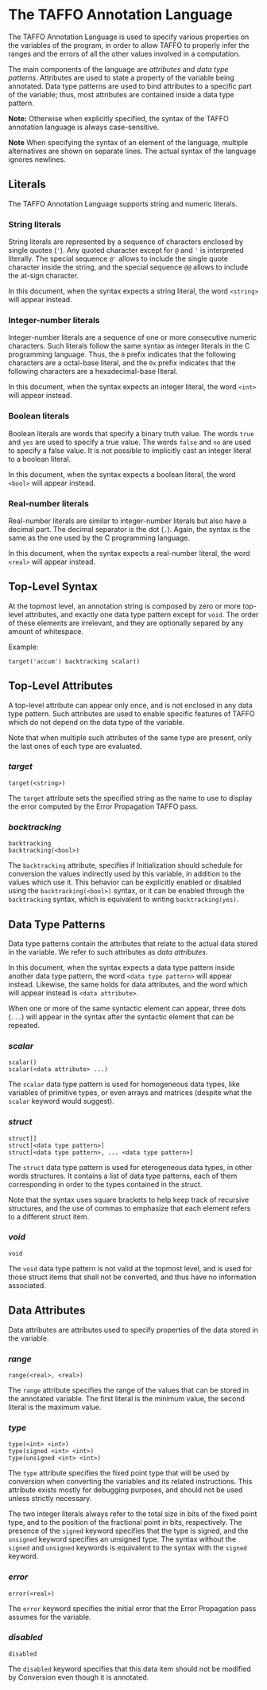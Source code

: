 # The TAFFO Annotation Language

The TAFFO Annotation Language is used to specify various properties on the
variables of the program, in order to allow TAFFO to properly infer the ranges
and the errors of all the other values involved in a computation.

The main components of the language are *attributes* and *data type
patterns*. Attributes are used to state a property of the variable being
annotated. Data type patterns are used to bind attributes to a specific part
of the variable; thus, most attributes are contained inside a data type
pattern.

**Note:**
Otherwise when explicitly specified, the syntax of the TAFFO annotation language is always case-sensitive.

**Note**
When specifying the syntax of an element of the language, multiple alternatives are
shown on separate lines. The actual syntax of the language ignores newlines.

## Literals

The TAFFO Annotation Language supports string and numeric literals.

### String literals

String literals are represented by a sequence of characters enclosed by
single quotes (`'`). Any quoted character except for `@` and `'` is interpreted
literally. The special sequence `@'` allows to include the single quote
character inside the string, and the special sequence `@@` allows to include
the at-sign character.

In this document, when the syntax expects a string literal, the word `<string>`
will appear instead.

### Integer-number literals

Integer-number literals are a sequence of one or more consecutive numeric
characters.
Such literals follow the same syntax as integer literals in the C programming
language. Thus, the `0` prefix indicates that the following characters
are a octal-base literal, and the `0x` prefix indicates that the following
characters are a hexadecimal-base literal.

In this document, when the syntax expects an integer literal, the word `<int>`
will appear instead.

### Boolean literals

Boolean literals are words that specify a binary truth value. The words `true`
and `yes` are used to specify a true value. The words `false` and `no` are used
to specify a false value. It is not possible to implicitly cast an integer
literal to a boolean literal.

In this document, when the syntax expects a boolean literal, the word `<bool>`
will appear instead.

### Real-number literals

Real-number literals are similar to integer-number literals but also have
a decimal part. The decimal separator is the dot (`.`). Again, the syntax is
the same as the one used by the C programming language.

In this document, when the syntax expects a real-number literal, the word
`<real>` will appear instead.

## Top-Level Syntax

At the topmost level, an annotation string is composed by zero or more top-level
attributes, and exactly one data type pattern except for `void`. The order of these
elements are irrelevant, and they are optionally separed by any amount of whitespace.

Example:

```
target('accum') backtracking scalar()
```

## Top-Level Attributes

A top-level attribute can appear only once, and is not enclosed in any
data type pattern. Such attributes are used to enable specific features of
TAFFO which do not depend on the data type of the variable.

Note that when multiple such attributes of the same type are present, only the last
ones of each type are evaluated.

### *target*

```
target(<string>)
```

The `target` attribute sets the specified string as the name to use to
display the error computed by the Error Propagation TAFFO pass.

### *backtracking*

```
backtracking
backtracking(<bool>)
```

The `backtracking` attribute, specifies if Initialization should schedule for conversion the values indirectly used by this variable, in addition to the values which use it. This behavior can be explicitly enabled or disabled using the `backtracking(<bool>)` syntax, or it can be enabled through the `backtracking` syntax, which is equivalent to writing `backtracking(yes)`.

## Data Type Patterns

Data type patterns contain the attributes that relate to the actual data stored
in the variable. We refer to such attributes as *data attributes*.

In this document, when the syntax expects a data type pattern inside another data type pattern, the word `<data type pattern>` will appear instead. Likewise, the same holds
for data attributes, and the word which will appear instead is `<data attribute>`.

When one or more of the same syntactic element can appear, three dots (`...`) will appear
in the syntax after the syntactic element that can be repeated.

### *scalar*

```
scalar()
scalar(<data attribute> ...)
```

The `scalar` data type pattern is used for homogeneous data types, like variables of
primitive types, or even arrays and matrices (despite what the `scalar` keyword would
suggest).

### *struct*

```
struct[]
struct[<data type pattern>]
struct[<data type pattern>, ... <data type pattern>]
```

The `struct` data type pattern is used for eterogeneous data types, in other words
structures. It contains a list of data type patterns, each of them corresponding in order
to the types contained in the struct.

Note that the syntax uses square brackets to help keep track of recursive structures, and the use of commas to emphasize that each element refers to a different struct item. 

### *void*

```
void
```

The `void` data type pattern is not valid at the topmost level, and is used for those
struct items that shall not be converted, and thus have no information associated.

## Data Attributes

Data attributes are attributes used to specify properties of the data stored in the
variable.

### *range*

```
range(<real>, <real>)
```

The `range` attribute specifies the range of the values that can be stored in the
annotated variable. The first literal is the minimum value, the second literal is the
maximum value.

### *type*

```
type(<int> <int>)
type(signed <int> <int>)
type(unsigned <int> <int>)
```

The `type` attribute specifies the fixed point type that will be used by conversion
when converting the variables and its related instructions. This attribute exists mostly
for debugging purposes, and should not be used unless strictly necessary.

The two integer literals always refer to the total size in bits of the fixed point type, and
to the position of the fractional point in bits, respectively.
The presence of the `signed` keyword specifies that the type is signed, and the `unsigned`
keyword specifies an unsigned type.
The syntax without the `signed` and `unsigned` keywords is equivalent to the syntax with
the `signed` keyword.

### *error*

```
error(<real>)
```

The `error` keyword specifies the initial error that the Error Propagation pass assumes
for the variable.

### *disabled*

```
disabled
```

The `disabled` keyword specifies that this data item should not be modified by Conversion even though it is annotated.